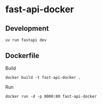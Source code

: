 # fast-api-docker

## Development

```shell
uv run fastapi dev
```

## Dockerfile

Build
```shell
docker build -t fast-api-docker .
```

Run
```shell
docker run -d -p 8000:80 fast-api-docker
```
